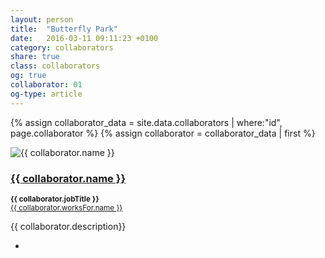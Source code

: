 ```yaml
---
layout: person
title:  "Butterfly Park"
date:   2016-03-11 09:11:23 +0100
category: collaborators
share: true
class: collaborators
og: true
collaborator: 01
og-type: article
---
```


{% assign collaborator_data = site.data.collaborators | where:"id", page.collaborator %}
{% assign collaborator = collaborator_data | first %}
<div class="speaker">
	<div class="photo-wrapper rounded"><img src="/assets/img/sponsors/{{ collaborator.logo }}" alt="{{ collaborator.name }}" class="img-responsive"></div>
	<h3 class="name"><a href="{{ collaborator.url }}">{{ collaborator.name }}</a></h3>
	<p class="text-alt"><small><strong>{{ collaborator.jobTitle }}</strong><br/><a href="{{ collaborator.worksFor.url }}" title="{{ collaborator.worksFor.name }}">{{ collaborator.worksFor.name }}</a></small></p>
	<p class="about text-left">{{ collaborator.description}} </p>
	<ul class="collaborator-socials">
		<li><a href="mailto:{{ collaborator.email }}"><span class="fa fa-envelope"></span></a></li>
	</ul>
</div>